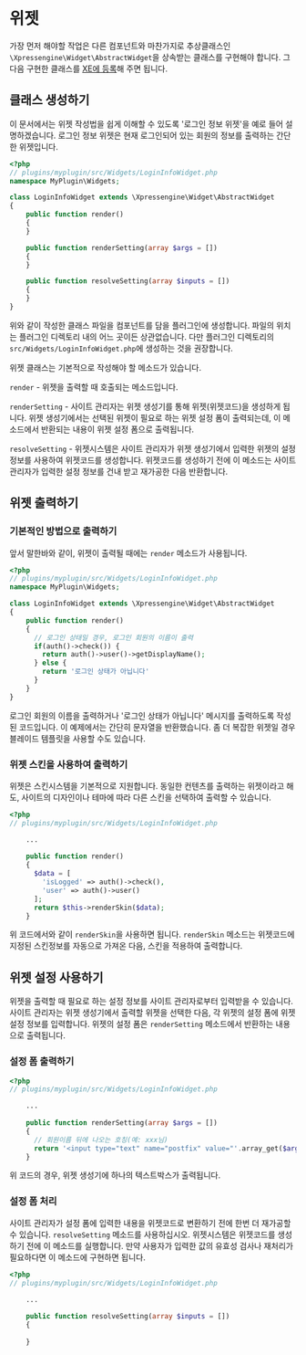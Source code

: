 # 위젯

가장 먼저 해야할 작업은 다른 컴포넌트와 마찬가지로 추상클래스인 `\Xpressengine\Widget\AbstractWidget`을 상속받는 클래스를 구현해야 합니다. 그 다음 구현한 클래스를 [XE에 등록](plugin-component.md)해 주면 됩니다.


## 클래스 생성하기

이 문서에서는 위젯 작성법을 쉽게 이해할 수 있도록 '로그인 정보 위젯'을 예로 들어 설명하겠습니다. 로그인 정보 위젯은 현재 로그인되어 있는 회원의 정보를 출력하는 간단한 위젯입니다.

```php
<?php
// plugins/myplugin/src/Widgets/LoginInfoWidget.php
namespace MyPlugin\Widgets;

class LoginInfoWidget extends \Xpressengine\Widget\AbstractWidget
{
    public function render()
    {
    }

    public function renderSetting(array $args = [])
    {
    }

    public function resolveSetting(array $inputs = [])
    {
    }
}
```

위와 같이 작성한 클래스 파일을 컴포넌트를 담을 플러그인에 생성합니다. 파일의 위치는 플러그인 디렉토리 내의 어느 곳이든 상관없습니다. 다만 플러그인 디렉토리의 `src/Widgets/LoginInfoWidget.php`에 생성하는 것을 권장합니다. 

위젯 클래스는 기본적으로 작성해야 할 메소드가 있습니다.

`render` - 위젯을 출력할 때 호출되는 메소드입니다.

`renderSetting` - 사이트 관리자는 위젯 생성기를 통해 위젯(위젯코드)을 생성하게 됩니다. 위젯 생성기에서는 선택된 위젯이 필요로 하는 위젯 설정 폼이 출력되는데, 이 메소드에서 반환되는 내용이 위젯 설정 폼으로 출력됩니다.

`resolveSetting` - 위젯시스템은 사이트 관리자가 위젯 생성기에서 입력한 위젯의 설정 정보를 사용하여 위젯코드를 생성합니다. 위젯코드를 생성하기 전에 이 메소드는 사이트 관리자가 입력한 설정 정보를 건내 받고 재가공한 다음 반환합니다.


## 위젯 출력하기

### 기본적인 방법으로 출력하기

앞서 말한바와 같이, 위젯이 출력될 때에는 `render` 메소드가 사용됩니다.

```php
<?php
// plugins/myplugin/src/Widgets/LoginInfoWidget.php
namespace MyPlugin\Widgets;

class LoginInfoWidget extends \Xpressengine\Widget\AbstractWidget
{
    public function render()
    {
      // 로그인 상태일 경우, 로그인 회원의 이름이 출력
      if(auth()->check()) {
        return auth()->user()->getDisplayName();
      } else {
        return '로그인 상태가 아닙니다'
      }
    }
}
```

로그인 회원의 이름을 출력하거나 '로그인 상태가 아닙니다' 메시지를 출력하도록 작성된 코드입니다. 이 예제에서는 간단히 문자열을 반환했습니다. 좀 더 복잡한 위젯일 경우 블레이드 템플릿을 사용할 수도 있습니다.


### 위젯 스킨을 사용하여 출력하기

위젯은 스킨시스템을 기본적으로 지원합니다. 동일한 컨텐츠를 출력하는 위젯이라고 해도, 사이트의 디자인이나 테마에 따라 다른 스킨을 선택하여 출력할 수 있습니다.

```php
<?php
// plugins/myplugin/src/Widgets/LoginInfoWidget.php

    ...
    
    public function render()
    {
      $data = [
        'isLogged' => auth()->check(),
        'user' => auth()->user()
      ];
      return $this->renderSkin($data);
    }

```

위 코드에서와 같이 `renderSkin`을 사용하면 됩니다. `renderSkin` 메소드는 위젯코드에 지정된 스킨정보를 자동으로 가져온 다음, 스킨을 적용하여 출력합니다.

## 위젯 설정 사용하기

위젯을 출력할 때 필요로 하는 설정 정보를 사이트 관리자로부터 입력받을 수 있습니다. 사이트 관리자는 위젯 생성기에서 출력할 위젯을 선택한 다음, 각 위젯의 설정 폼에 위젯 설정 정보를 입력합니다. 위젯의 설정 폼은 `renderSetting` 메소드에서 반환하는 내용으로 출력됩니다.

### 설정 폼 출력하기

```php
<?php
// plugins/myplugin/src/Widgets/LoginInfoWidget.php

    ...
    
    public function renderSetting(array $args = [])
    {
      // 회원이름 뒤에 나오는 호칭(예: xxx님)
      return '<input type="text" name="postfix" value="'.array_get($args, 'postfix', '').'">';
    }
```

위 코드의 경우, 위젯 생성기에 하나의 텍스트박스가 출력됩니다.

### 설정 폼 처리

사이트 관리자가 설정 폼에 입력한 내용을 위젯코드로 변환하기 전에 한번 더 재가공할 수 있습니다. `resolveSetting` 메소드를 사용하십시오. 위젯시스템은 위젯코드를 생성하기 전에 이 메소드를 실행합니다. 만약 사용자가 입력한 값의 유효성 검사나 재처리가 필요하다면 이 메소드에 구현하면 됩니다.

```php
<?php
// plugins/myplugin/src/Widgets/LoginInfoWidget.php

    ...
    
    public function resolveSetting(array $inputs = [])
    {
      
    }
    
```

